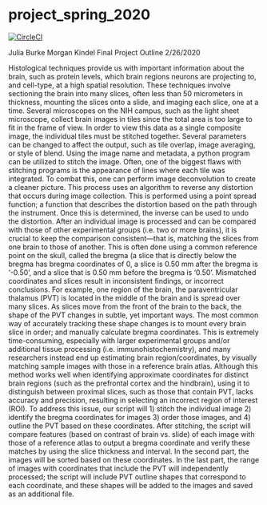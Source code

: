 # project_spring_2020

[![CircleCI](https://circleci.com/gh/biof309/project_spring_2020/tree/master.svg?style=shield)](https://circleci.com/gh/biof309/project_spring_2020/tree/master)


Julia Burke
Morgan Kindel 
Final Project Outline
2/26/2020

Histological techniques provide us with important information about the brain, such as protein levels, which brain regions neurons are projecting to, and cell-type, at a high spatial resolution. These techniques involve sectioning the brain into many slices, often less than 50 micrometers in thickness, mounting the slices onto a slide, and imaging each slice, one at a time. Several microscopes on the NIH campus, such as the light sheet microscope, collect brain images in tiles since the total area is too large to fit in the frame of view. In order to view this data as a single composite image, the individual tiles must be stitched together. Several parameters can be changed to affect the output, such as tile overlap, image averaging, or style of blend. Using the image name and metadata, a python program can be utilized to stitch the image. Often, one of the biggest flaws with stitching programs is the appearance of lines where each tile was integrated. To combat this, one can perform image deconvolution to create a cleaner picture. This process uses an algorithm to reverse any distortion that occurs during image collection. This is performed using a point spread function; a function that describes the distortion based on the path through the instrument. Once this is determined, the inverse can be used to undo the distortion. 
After an individual image is processed and can be compared with those of other experimental groups (i.e. two or more brains), it is crucial to keep the comparison consistent—that is, matching the slices from one brain to those of another. This is often done using a common reference point on the skull, called the bregma (a slice that is directly below the bregma has bregma coordinates of 0, a slice is 0.50 mm after the bregma is ‘-0.50’, and a slice that is 0.50 mm before the bregma is ‘0.50’. Mismatched coordinates and slices result in inconsistent findings, or incorrect conclusions. For example, one region of the brain, the paraventricular thalamus (PVT) is located in the middle of the brain and is spread over many slices. As slices move from the front of the brain to the back, the shape of the PVT changes in subtle, yet important ways. The most common way of accurately tracking these shape changes is to mount every brain slice in order; and manually calculate bregma coordinates. This is extremely time-consuming, especially with larger experimental groups and/or additional tissue processing (i.e. immunohistochemistry), and many researchers instead end up estimating brain region/coordinates, by visually matching sample images with those in a reference brain atlas. Although this method works well when identifying approximate coordinates for distinct brain regions (such as the prefrontal cortex and the hindbrain), using it to distinguish between proximal slices, such as those that contain PVT, lacks accuracy and precision, resulting in selecting an incorrect region of interest (ROI).
  To address this issue, our script will 1) stitch the individual image 2) identify the bregma coordinates for images 3) order those images, and 4) outline the PVT based on these coordinates. After stitching, the script will compare features (based on contrast of brain vs. slide) of each image with those of a reference atlas to output a bregma coordinate and verify these matches by using the slice thickness and interval. In the second part, the images will be sorted based on these coordinates. In the last part, the range of images with coordinates that include the PVT will independently processed; the script will include PVT outline shapes that correspond to each coordinate, and these shapes will be added to the images and saved as an additional file.  
